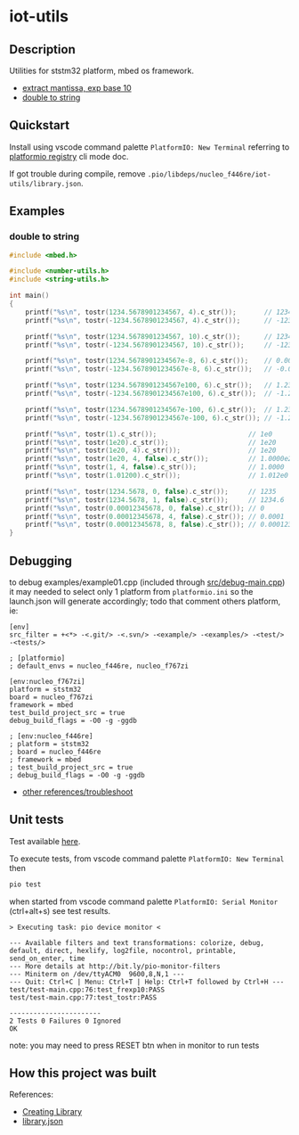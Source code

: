 # iot-utils

## Description

Utilities for ststm32 platform, mbed os framework.

- [extract mantissa, exp base 10][1]
- [double to string][2]

[1]: https://github.com/devel0/iot-utils/blob/d24eb41871fdbacb68edf2786f50ba79ad585a25/include%2Fnumber-utils.h#L12
[2]: https://github.com/devel0/iot-utils/blob/5fdf781f97cb69752d66480991e3c378ed6a4d17/include%2Fstring-utils.h#L13

## Quickstart

Install using vscode command palette `PlatformIO: New Terminal` referring to [platformio registry](https://platformio.org/lib/show/11564/iot-utils/installation) cli mode doc.

If got trouble during compile, remove `.pio/libdeps/nucleo_f446re/iot-utils/library.json`.

## Examples

### double to string

```cpp
#include <mbed.h>

#include <number-utils.h>
#include <string-utils.h>

int main()
{
    printf("%s\n", tostr(1234.5678901234567, 4).c_str());       // 1234.5679
    printf("%s\n", tostr(-1234.5678901234567, 4).c_str());      // -1234.5679

    printf("%s\n", tostr(1234.5678901234567, 10).c_str());      // 1234.5678901235
    printf("%s\n", tostr(-1234.5678901234567, 10).c_str());     // -1234.5678901235

    printf("%s\n", tostr(1234.5678901234567e-8, 6).c_str());    // 0.000012
    printf("%s\n", tostr(-1234.5678901234567e-8, 6).c_str());   // -0.000012

    printf("%s\n", tostr(1234.5678901234567e100, 6).c_str());   // 1.234568e103
    printf("%s\n", tostr(-1234.5678901234567e100, 6).c_str());  // -1.234568e103

    printf("%s\n", tostr(1234.5678901234567e-100, 6).c_str());  // 1.234568e-97
    printf("%s\n", tostr(-1234.5678901234567e-100, 6).c_str()); // -1.234568e-97    

    printf("%s\n", tostr(1).c_str());                       // 1e0
    printf("%s\n", tostr(1e20).c_str());                    // 1e20
    printf("%s\n", tostr(1e20, 4).c_str());                 // 1e20
    printf("%s\n", tostr(1e20, 4, false).c_str());          // 1.0000e20
    printf("%s\n", tostr(1, 4, false).c_str());             // 1.0000
    printf("%s\n", tostr(1.01200).c_str());                 // 1.012e0    

    printf("%s\n", tostr(1234.5678, 0, false).c_str());     // 1235
    printf("%s\n", tostr(1234.5678, 1, false).c_str());     // 1234.6
    printf("%s\n", tostr(0.00012345678, 0, false).c_str()); // 0
    printf("%s\n", tostr(0.00012345678, 4, false).c_str()); // 0.0001
    printf("%s\n", tostr(0.00012345678, 8, false).c_str()); // 0.00012346
}
```

## Debugging

to debug examples/example01.cpp (included through [src/debug-main.cpp](src/debug-main.cpp)) it may needed to select only 1 platform from `platformio.ini` so the launch.json will generate accordingly; todo that comment others platform, ie:

```
[env]
src_filter = +<*> -<.git/> -<.svn/> -<example/> -<examples/> -<test/> -<tests/>

; [platformio]
; default_envs = nucleo_f446re, nucleo_f767zi

[env:nucleo_f767zi]
platform = ststm32
board = nucleo_f767zi
framework = mbed
test_build_project_src = true
debug_build_flags = -O0 -g -ggdb

; [env:nucleo_f446re]
; platform = ststm32
; board = nucleo_f446re
; framework = mbed
; test_build_project_src = true
; debug_build_flags = -O0 -g -ggdb
```

- [other references/troubleshoot](https://github.com/devel0/iot-stm32-ledblink-interrupt-debug#iot-stm32-ledblink-interrupt-debug)

## Unit tests

Test available [here](test/test-main.cpp).

To execute tests, from vscode command palette `PlatformIO: New Terminal` then

```sh
pio test
```

when started from vscode command palette `PlatformIO: Serial Monitor` (ctrl+alt+s) see test results.

```
> Executing task: pio device monitor <

--- Available filters and text transformations: colorize, debug, default, direct, hexlify, log2file, nocontrol, printable, send_on_enter, time
--- More details at http://bit.ly/pio-monitor-filters
--- Miniterm on /dev/ttyACM0  9600,8,N,1 ---
--- Quit: Ctrl+C | Menu: Ctrl+T | Help: Ctrl+T followed by Ctrl+H ---
test/test-main.cpp:76:test_frexp10:PASS
test/test-main.cpp:77:test_tostr:PASS

-----------------------
2 Tests 0 Failures 0 Ignored 
OK
```

note: you may need to press RESET btn when in monitor to run tests

## How this project was built

References:
- [Creating Library](https://docs.platformio.org/en/latest/librarymanager/creating.html?utm_medium=piohome&utm_source=platformio)
- [library.json](https://docs.platformio.org/en/latest/librarymanager/config.html)
